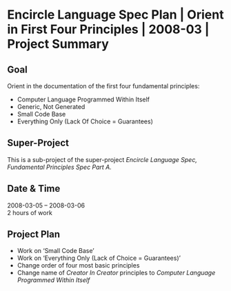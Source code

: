 ﻿Encircle Language Spec Plan | Orient in First Four Principles | 2008-03 | Project Summary
========================================================================================


Goal
----

Orient in the documentation of the first four fundamental principles:

- Computer Language Programmed Within Itself
- Generic, Not Generated
- Small Code Base
- Everything Only (Lack Of Choice = Guarantees)


Super-Project
-------------

This is a sub-project of the super-project *Encircle Language Spec, Fundamental Principles Spec Part A.*


Date & Time
-----------

2008-03-05 – 2008-03-06  
2 hours of work


Project Plan
------------

- Work on ‘Small Code Base’
- Work on ‘Everything Only (Lack of Choice = Guarantees)’
- Change order of four most basic principles
- Change name of *Creator In Creator* principles to *Computer Language Programmed Within Itself*